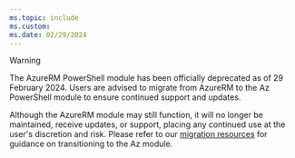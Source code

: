 ```yaml
---
ms.topic: include
ms.custom:
ms.date: 02/29/2024
---
```


> [!WARNING]
> The AzureRM PowerShell module has been officially deprecated as of 29 February 2024. Users are
> advised to migrate from AzureRM to the Az PowerShell module to ensure continued support and
> updates.
>
> Although the AzureRM module may still function, it will no longer be maintained, receive updates,
> or support, placing any continued use at the user's discretion and risk. Please refer to our
> [migration resources](https://aka.ms/azpsmigrate) for guidance on transitioning to the Az module.
